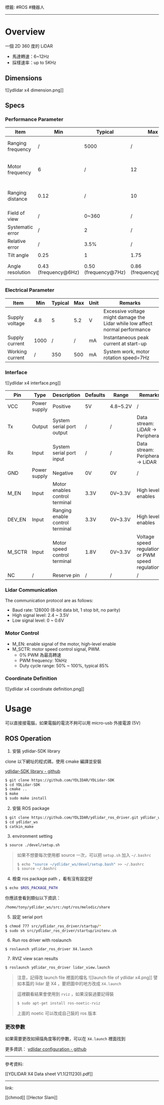 標籤: #ROS #機器人 

---

# Overview

一個 2D 360 度的 LiDAR

- 馬達轉速：6~12Hz
- 採樣速率：up to 5KHz

## Dimensions

![[ydlidar x4 dimension.png]]

## Specs

### Performance Parameter

| Item              | Min                  | Typical              | Max                   | Unit | Remarks                                  |
| ----------------- | -------------------- | -------------------- | --------------------- | ---- | ---------------------------------------- |
| Ranging frequency | /                    | 5000                 | /                     | Hz   | Ranging 5000 times per second            |
| Motor frequency   | 6                    | /                    | 12                    | Hz   | PWM or voltage speed regulation          |
| Ranging distance  | 0.12                 | /                    | 10                    | m    | Indoor encironment with 80% Reflectivity |
| Field of view     | /                    | 0~360                | /                     | Deg  | /                                        |
| Systematic error  | /                    | 2                    | /                     | cm   | Range $\leq$ 1m                          |
| Relative error    | /                    | 3.5%                 | /                     | /    | 1m $\leq$ Range $\leq$ 6m                |
| Tilt angle        | 0.25                 | 1                    | 1.75                  | Deg  | /                                        |
| Angle resolution  | 0.43 (frequency@6Hz) | 0.50 (frequency@7Hz) | 0.86 (frequency@12Hz) | Deg  | Different motor frequency                | 

### Electrical Parameter

| Item            | Min  | Typical | Max | Unit | Remarks                                                                      |
| --------------- | ---- | ------- | --- | ---- | ---------------------------------------------------------------------------- |
| Supply voltage  | 4.8  | 5       | 5.2 | V    | Excessive voltage might damage the Lidar while low affect normal performance |
| Supply current  | 1000 | /       | /   | mA   | Instantaneous peak current at start-up                                       |
| Working current | /    | 350     | 500 | mA   | System work, motor rotation speed=7Hz                                        | 

### Interface

![[ydlidar x4 interface.png]]

| Pin    | Type         | Description                     | Defaults | Range    | Remarks                                          |
| ------ | ------------ | ------------------------------- | -------- | -------- | ------------------------------------------------ |
| VCC    | Power supply | Positive                        | 5V       | 4.8~5.2V | /                                                |
| Tx     | Output       | System serial port output       | /        | /        | Data stream: LiDAR $\rightarrow$ Peripherals     |
| Rx     | Input        | System serial port input        | /        | /        | Data stream: Peripherals $\rightarrow$ LiDAR     |
| GND    | Power supply | Negative                        | 0V       | 0V       | /                                                |
| M_EN   | Input        | Motor enables control terminal  | 3.3V     | 0V~3.3V  | High level enables                               |
| DEV_EN | Input        | Ranging enable control terminal | 3.3V     | 0V~3.3V  | High level enables                               |
| M_SCTR | Input        | Motor speed control terminal    | 1.8V     | 0V~3.3V  | Voltage speed regulation or PWM speed regulation |
| NC     | /            | Reserve pin                     | /        | /        | /                                                | 

### Lidar Communication

The communication protocol are as follows:

- Baud rate: 128000 (8-bit data bit, 1 stop bit, no parity)
- High signal level: 2.4 ~ 3.5V
- Low signal level: 0 ~ 0.6V

### Motor Control

- M_EN: enable signal of the motor, high-level enable
- M_SCTR: motor speed control signal, PWM. 
	- 0% PWM 為最高轉速
	- PWM frequency: 10kHz
	- Duty cycle range: 50% ~ 100%, typical 85%

### Coordinate Definition

![[ydlidar x4 coordinate definition.png]]

# Usage

可以直接接電腦，如果電腦的電流不夠可以用 micro-usb 外接電源 (5V)

## ROS Operation

1. 安裝 ydlidar-SDK library

clone 以下網址的程式碼，使用 cmake 編譯並安裝

[ydlidar-SDK library - github](https://github.com/YDLIDAR/YDLidar-SDK)

```bash
$ git clone https://github.com/YDLIDAR/YDLidar-SDK
$ cd YDLidar-SDK
$ cmake ..
$ make
$ sudo make install
```

2. 安裝 ROS package

```bash
$ git clone https://github.com/YDLIDAR/ydlidar_ros_driver.git ydlidar_ws/src/ydlidar_ros_driver
$ cd ydlidar_ws
$ catkin_make
```

3. environment setting

```bash
$ source ./devel/setup.sh
```

> 如果不想要每次使用都 source 一次，可以把 `setup.sh` 加入 `~/.bashrc`
> ```bash
> $ echo "source ~/ydlidar_ws/devel/setup.bash" >> ~/.bashrc 
> $ source ~/.bashrc
> ```

4. 檢查 ros package path ，看有沒有設定好

```bash
$ echo $ROS_PACKAGE_PATH
```

你應該會看到類似以下資訊：

`/home/tony/ydlidar_ws/src:/opt/ros/melodic/share`

5. 設定 serial port

```bash
$ chmod 777 src/ydlidar_ros_driver/startup/* 
$ sudo sh src/ydlidar_ros_driver/startup/initenv.sh
```

6. Run ros driver with roslaunch

```bash
$ roslaunch ydlidar_ros_driver X4.launch
```

7. RVIZ view scan results

```bash
$ roslaunch ydlidar_ros_driver lidar_view.launch
```

> 注意，記得改 launch file 裡面的檔名
> ![[launch file of ydlidar x4.png]]
> 譬如本篇的 lidar 是 X4 ，要把圖中的地方改成 `X4.launch`

> 這裡觀看結果會使用到 `rviz` ，如果沒裝過要記得裝
> ```bash
> $ sudo apt-get install ros-noetic-rviz
> ```
> 上面的 noetic 可以改成自己裝的 ros 版本

### 更改參數

如果需要更改如掃描角度等的參數，可以在 `X4.launch` 裡面找到

更多資訊：
[ydlidar configuration - github](https://github.com/YDLIDAR/ydlidar_ros_driver#configure-ydlidar_ros_driver-internalparameter)

---

參考資料:

[[YDLIDAR X4 Data sheet V1.1(211230).pdf]]

---

link:

[[chmod]]
[[Hector Slam]]
